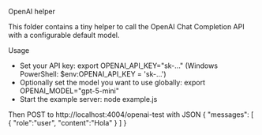 OpenAI helper

This folder contains a tiny helper to call the OpenAI Chat Completion API with a configurable default model.

Usage

- Set your API key:
  export OPENAI_API_KEY="sk-..."  (Windows PowerShell: $env:OPENAI_API_KEY = 'sk-...')
- Optionally set the model you want to use globally:
  export OPENAI_MODEL="gpt-5-mini"
- Start the example server:
  node example.js

Then POST to http://localhost:4004/openai-test with JSON { "messages": [ { "role":"user", "content":"Hola" } ] }
